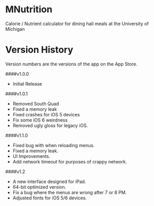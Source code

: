 MNutrition
==========

Calorie / Nutrient calculator for dining hall meals at the University of Michigan


Version History
===============

Version numbers are the versions of the app on the App Store.

####v1.0.0
- Initial Release

####v1.0.1
- Removed South Quad
- Fixed a memory leak
- Fixed crashes for iOS 5 devices
- Fix some iOS 6 weirdness
- Removed ugly gloss for legacy iOS.

####v1.1.0
- Fixed bug with when reloading menus.
- Fixed a memory leak.
- UI Improvements.
- Add network timeout for purposes of crappy network.

####v1.2
- A new interface designed for iPad.
- 64-bit optimized version.
- Fix a bug where the menus are wrong after 7 or 8 PM.
- Adjusted fonts for iOS 5/6 devices.
